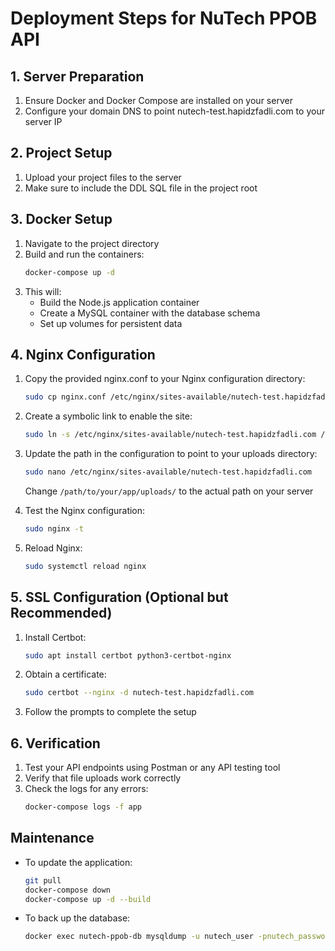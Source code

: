 # Deployment Steps for NuTech PPOB API

## 1. Server Preparation

1. Ensure Docker and Docker Compose are installed on your server
2. Configure your domain DNS to point nutech-test.hapidzfadli.com to your server IP

## 2. Project Setup

1. Upload your project files to the server
2. Make sure to include the DDL SQL file in the project root

## 3. Docker Setup

1. Navigate to the project directory
2. Build and run the containers:
   ```bash
   docker-compose up -d
   ```
3. This will:
   - Build the Node.js application container
   - Create a MySQL container with the database schema
   - Set up volumes for persistent data

## 4. Nginx Configuration

1. Copy the provided nginx.conf to your Nginx configuration directory:
   ```bash
   sudo cp nginx.conf /etc/nginx/sites-available/nutech-test.hapidzfadli.com
   ```
2. Create a symbolic link to enable the site:
   ```bash
   sudo ln -s /etc/nginx/sites-available/nutech-test.hapidzfadli.com /etc/nginx/sites-enabled/
   ```
3. Update the path in the configuration to point to your uploads directory:

   ```bash
   sudo nano /etc/nginx/sites-available/nutech-test.hapidzfadli.com
   ```

   Change `/path/to/your/app/uploads/` to the actual path on your server

4. Test the Nginx configuration:
   ```bash
   sudo nginx -t
   ```
5. Reload Nginx:
   ```bash
   sudo systemctl reload nginx
   ```

## 5. SSL Configuration (Optional but Recommended)

1. Install Certbot:
   ```bash
   sudo apt install certbot python3-certbot-nginx
   ```
2. Obtain a certificate:
   ```bash
   sudo certbot --nginx -d nutech-test.hapidzfadli.com
   ```
3. Follow the prompts to complete the setup

## 6. Verification

1. Test your API endpoints using Postman or any API testing tool
2. Verify that file uploads work correctly
3. Check the logs for any errors:
   ```bash
   docker-compose logs -f app
   ```

## Maintenance

- To update the application:
  ```bash
  git pull
  docker-compose down
  docker-compose up -d --build
  ```
- To back up the database:
  ```bash
  docker exec nutech-ppob-db mysqldump -u nutech_user -pnutech_password nutech_ppob > backup.sql
  ```
